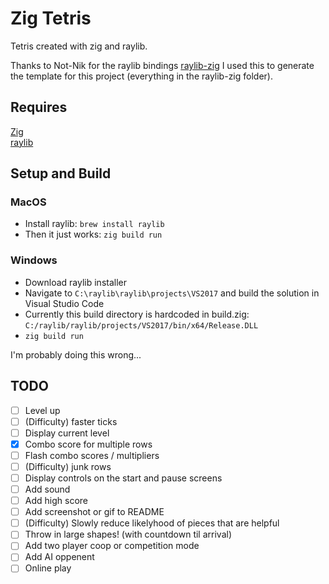# Zig Tetris

Tetris created with zig and raylib.

Thanks to Not-Nik for the raylib bindings [raylib-zig](https://github.com/Not-Nik/raylib-zig)
I used this to generate the template for this project (everything in the raylib-zig folder).

## Requires

[Zig](https://ziglang.org/)<br/>
[raylib](https://www.raylib.com/)

## Setup and Build

### MacOS

- Install raylib: `brew install raylib`
- Then it just works: `zig build run`

### Windows

- Download raylib installer
- Navigate to `C:\raylib\raylib\projects\VS2017` and build the solution in Visual Studio Code
- Currently this build directory is hardcoded in build.zig:<br/>`C:/raylib/raylib/projects/VS2017/bin/x64/Release.DLL`
- `zig build run`

I'm probably doing this wrong...

## TODO

- [ ] Level up
- [ ] (Difficulty) faster ticks
- [ ] Display current level
- [x] Combo score for multiple rows
- [ ] Flash combo scores / multipliers
- [ ] (Difficulty) junk rows
- [ ] Display controls on the start and pause screens
- [ ] Add sound
- [ ] Add high score
- [ ] Add screenshot or gif to README
- [ ] (Difficulty) Slowly reduce likelyhood of pieces that are helpful
- [ ] Throw in large shapes! (with countdown til arrival)
- [ ] Add two player coop or competition mode
- [ ] Add AI oppenent
- [ ] Online play

